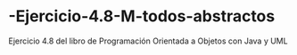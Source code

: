 # -Ejercicio-4.8-M-todos-abstractos
Ejercicio 4.8 del libro de Programación Orientada a Objetos con Java y UML
